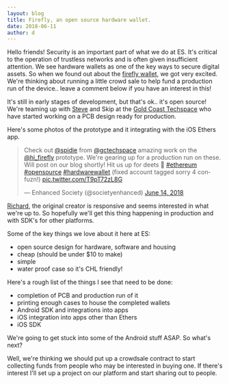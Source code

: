 ```yaml
---
layout: blog
title: Firefly, an open source hardware wallet.
date: 2018-06-11
author: d
---
```

Hello friends! Security is an important part of what we do at ES. It's critical to the operation of trustless networks and is often given insufficient attention. We see hardware wallets as one of the key ways to secure digital assets. So when we found out about the [firefly wallet](http://firefly.city), we got very excited. We're thinking about running a little crowd sale to help fund a production run of the device.. leave a comment below if you have an interest in this!

It's still in early stages of development, but that's ok.. it's open source! We're teaming up with [Steve](https://twitter.com/spidie) and Skip at the [Gold Coast Techspace](https://gctechspace.org/) who have started working on a PCB design ready for production.

Here's some photos of the prototype and it integrating with the iOS Ethers app.

<blockquote class="twitter-tweet" data-lang="en"><p lang="en" dir="ltr">Check out <a href="https://twitter.com/spidie?ref_src=twsrc%5Etfw">@spidie</a> from  <a href="https://twitter.com/gctechspace?ref_src=twsrc%5Etfw">@gctechspace</a> amazing work on the <a href="https://twitter.com/hi_firefly?ref_src=twsrc%5Etfw">@hi_firefly</a> prototype. We&#39;re gearing up for a production run on these. Will post on our blog shortly! Hit us up for deets 🤙 <a href="https://twitter.com/hashtag/ethereum?src=hash&amp;ref_src=twsrc%5Etfw">#ethereum</a> <a href="https://twitter.com/hashtag/opensource?src=hash&amp;ref_src=twsrc%5Etfw">#opensource</a> <a href="https://twitter.com/hashtag/hardwarewallet?src=hash&amp;ref_src=twsrc%5Etfw">#hardwarewallet</a> (fixed account tagged sorry 4 confuzn!) <a href="https://t.co/T9pT72zL8G">pic.twitter.com/T9pT72zL8G</a></p>&mdash; Enhanced Society (@societyenhanced) <a href="https://twitter.com/societyenhanced/status/1007149024388902912?ref_src=twsrc%5Etfw">June 14, 2018</a></blockquote>
<script async src="https://platform.twitter.com/widgets.js" charset="utf-8"></script>



[Richard](https://twitter.com/ricmoo), the original creator is responsive and seems interested in what we're up to. So hopefully we'll get this thing happening in production and with SDK's for other platforms.

Some of the key things we love about it here at ES:
* open source design for hardware, software and housing
* cheap (should be under $10 to make)
* simple
* water proof case so it's CHL friendly!

Here's a rough list of the things I see that need to be done:
* completion of PCB and production run of it
* printing enough cases to house the completed wallets
* Android SDK and integrations into apps
* iOS integration into apps other than Ethers
* iOS SDK

We're going to get stuck into some of the Android stuff ASAP.
So what's next?

Well, we're thinking we should put up a crowdsale contract to start collecting funds from people who may be interested in buying one. If there's interest I'll set up a project on our platform and start sharing out to people.

